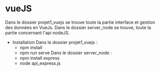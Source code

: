 # vueJS

Dans le dossier projet1_vuejs se trouve toute la partie interface et gestion des données en VueJs.
Dans le dossier server_node se trouve, toute la partie concernant l'api nodeJS.

- Installation
  Dans le dossier projet1_vuejs : 
    - npm install
    - npm run serve
  Dans le dossier server_node : 
    - npm install express
    - node api_express.js

